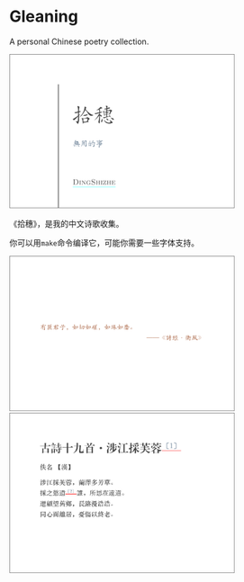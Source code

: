 # Gleaning


A personal Chinese poetry collection.

<img src="./img/f_1.png" width="400"/> 

《拾穗》，是我的中文诗歌收集。

你可以用`make`命令编译它，可能你需要一些字体支持。



<img src="./img/f_3.png" width="400"/>


<img src="./img/f_2.png" width="400"/>
